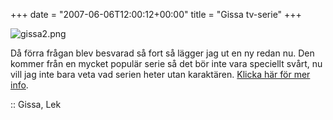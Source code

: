+++
date = "2007-06-06T12:00:12+00:00"
title = "Gissa tv-serie"
+++

<div class="middle">
  <img src='http://cdn.junkpile.se/2007/06/gissa2.png' alt='gissa2.png' />
</div>

Då förra frågan blev besvarad så fort så lägger jag ut en ny redan nu. Den kommer från en mycket populär serie så det bör inte vara speciellt svårt, nu vill jag inte bara veta vad serien heter utan karaktären. [Klicka här för mer info][1].

:: Gissa, Lek

<small></small>

 [1]: http://junkpile.se/~s/wp/2007/04/gissa-filmenserienkaraktaren/
